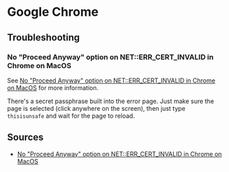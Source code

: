 # Google Chrome

## Troubleshooting

### No "Proceed Anyway" option on NET::ERR_CERT_INVALID in Chrome on MacOS

See [No "Proceed Anyway" option on NET::ERR_CERT_INVALID in Chrome on MacOS] for more information.

There's a secret passphrase built into the error page. Just make sure the page is selected (click anywhere on the screen), then just type `thisisunsafe` and wait for the page to reload.

## Sources

- [No "Proceed Anyway" option on NET::ERR_CERT_INVALID in Chrome on MacOS]

[no "proceed anyway" option on net::err_cert_invalid in chrome on macos]: https://stackoverflow.com/questions/58802767/no-proceed-anyway-option-on-neterr-cert-invalid-in-chrome-on-macos#58957322
